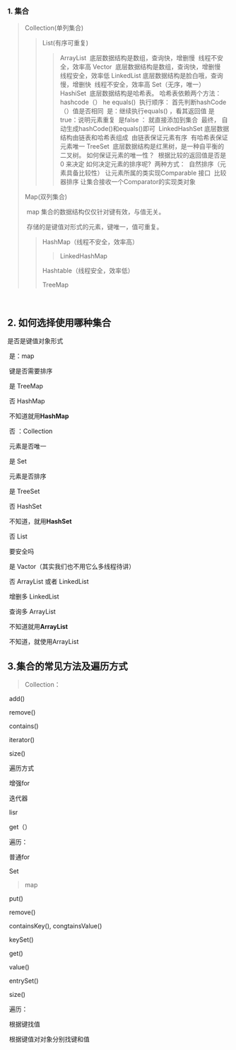 ### 1. 集合

> Collection(单列集合)
>
> 	>List(有序可重复)
> 	>> ArrayList
> 	>> ​	底层数据结构是数组，查询快，增删慢
> 	>> ​	线程不安全，效率高
> 	>> Vector
> 	>> ​	底层数据结构是数组，查询快，增删慢
> 	>> ​	线程安全，效率低
> 	>> LinkedList
> 	>> ​	底层数据结构是脸白哦，查询慢，增删快
> 	>> ​	线程不安全，效率高
> 	>Set（无序，唯一）
> 	>> HashiSet 
> 	>> ​	底层数据结构是哈希表。
> 	>> ​	哈希表依赖两个方法：hashcode（）  he  equals()
> 	>> ​	执行顺序：
> 	>> ​		首先判断hashCode（）值是否相同
> 	>> ​			是：继续执行equals() ，看其返回值
> 	>> ​				是true：说明元素重复
> 	>> ​				是false ： 就直接添加到集合
> 	>> ​	最终，
> 	>> ​		自动生成hashCode()和equals()即可
> 	>> ​	LinkedHashSet
> 	>> ​		底层数据结构由链表和哈希表组成
> 	>> ​		由链表保证元素有序
> 	>> ​		有哈希表保证元素唯一
> 	>> TreeSet
> 	>> ​	底层数据结构是红黑树，是一种自平衡的二叉树。
> 	>> ​	如何保证元素的唯一性？
> 	>> ​		根据比较的返回值是否是0 来决定
> 	>> ​	如何决定元素的排序呢?
> 	>> ​		两种方式：
> 	>> ​			自然排序（元素具备比较性）
> 	>> ​				让元素所属的类实现Comparable 接口
> 	>> ​			比较器排序
> 	>> ​				让集合接收一个Comparator的实现类对象
>
> 
>
> Map(双列集合)
>
> ​	 map 集合的数据结构仅仅针对键有效，与值无关。
>
> ​	存储的是键值对形式的元素，键唯一，值可重复。
>
> > HashMap（线程不安全，效率高）
> >
> > > LinkedHashMap
> >
> > Hashtable（线程安全，效率低）
> >
> > TreeMap
> >
> > 

​	

## 2. 如何选择使用哪种集合

是否是键值对象形式

​	是：map

​		键是否需要排序

​			是 TreeMap

​			否 HashMap

​		不知道就用**HashMap**

​	否 ：Collection

​		元素是否唯一

​			是  Set

​				元素是否排序

​					是  TreeSet

​					否 HashSet

​		                不知道，就用**HashSet**

​			否  List

​				要安全吗

​					是   Vactor（其实我们也不用它么多线程待讲）

​					否  ArrayList 或者 LinkedList

​						增删多   LinkedList

​						查询多 ArrayList

​						不知道就用**ArrayList**

​		不知道，就使用ArrayList 

## 3.集合的常见方法及遍历方式

> Collection：

​	add()

​	remove()

​	contains()

​	iterator()

​	size()	

​	遍历方式

​		增强for

​		迭代器

​	lisr

​		get（）

​		遍历：

​			普通for

​	Set

> map

​	put()

​	remove()

​	containsKey(),                       congtainsValue()

​	keySet()

​	get()

​	value()

​	entrySet()

​	size()

​	遍历：

​		根据键找值

​		根据键值对对象分别找键和值

